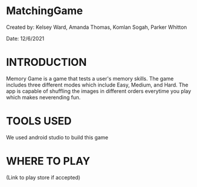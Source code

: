 # MatchingGame 
Created by: Kelsey Ward, Amanda Thomas, Komlan Sogah, Parker Whitton

Date: 12/6/2021

# **INTRODUCTION**

Memory Game is a game that tests a user's memory skills.  The game includes three different modes which include Easy, Medium, and Hard.  The app is capable of shuffling the images in different orders everytime you play which makes neverending fun. 


# **TOOLS USED** 

We used android studio to build this game 


# **WHERE TO PLAY** 

(Link to play store if accepted)
